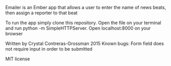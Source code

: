 Emailer is an Ember app that allows a user to enter the name of news beats, then assign a reporter to that beat

To run the app simply clone this repository. Open the file on your terminal and run python -m SimpleHTTPServer. Open localhost:8000 on your browser

Written by Crystal Contreras-Grossman 2015
Known bugs: Form field does not require input in order to be submitted

MIT license
